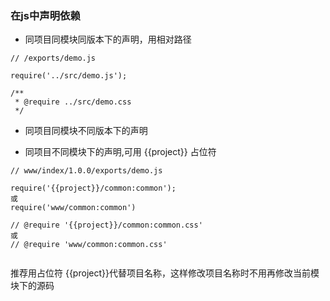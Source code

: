 ### 在js中声明依赖
* 同项目同模块同版本下的声明，用相对路径

```
// /exports/demo.js

require('../src/demo.js');

/**
 * @require ../src/demo.css
 */
 ```
 
* 同项目同模块不同版本下的声明


* 同项目不同模块下的声明,可用 {{project}} 占位符

```
// www/index/1.0.0/exports/demo.js

require('{{project}}/common:common');  
或
require('www/common:common')

// @require '{{project}}/common:common.css'
或
// @require 'www/common:common.css'
 
```

推荐用占位符 {{project}}代替项目名称，这样修改项目名称时不用再修改当前模块下的源码